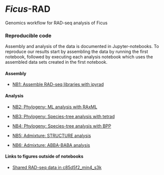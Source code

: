 # *Ficus*-RAD
Genomics workflow for RAD-seq analysis of Ficus

### Reproducible code
Assembly and analysis of the data is documented in Jupyter-notebooks. To reproduce our results start by assembling the data by running the first notebook, followed by executing each analysis notebook which uses the assembled data sets created in the first notebook.

#### Assembly
+ [NB1: Assemble RAD-seq libraries with ipyrad](http://nbviewer.jupyter.org/github/dereneaton/ficus-rad/blob/master/Ficus_Jander_assembly.ipynb)

#### Analysis

+ [NB2: Phylogeny: ML analysis with RAxML](http://nbviewer.jupyter.org/github/dereneaton/ficus-rad/blob/master/Ficus_Jander_assembly.ipynb)

+ [NB3: Phylogeny: Species-tree analysis with tetrad](http://nbviewer.jupyter.org/github/dereneaton/ficus-rad/blob/master/Ficus_Jander_assembly.ipynb)

+ [NB4: Phylogeny: Species-tree analysis with BPP](http://nbviewer.jupyter.org/github/dereneaton/ficus-rad/blob/master/Ficus_Jander_assembly.ipynb)

+ [NB5: Admixture: STRUCTURE analysis](http://nbviewer.jupyter.org/github/dereneaton/ficus-rad/blob/master/Ficus_Jander_assembly.ipynb)

+ [NB6: Admixture: ABBA-BABA analysis](http://nbviewer.jupyter.org/github/dereneaton/ficus-rad/blob/master/Ficus_Jander_assembly.ipynb)


#### Links to figures outside of notebooks

+ [Shared RAD-seq data in c85d5f2_min4_s3k](http://htmlpreview.github.io/?https://github.com/dereneaton/ficus-rad/blob/master/c85d5f2_min4_s3k_datasharing.html)  


